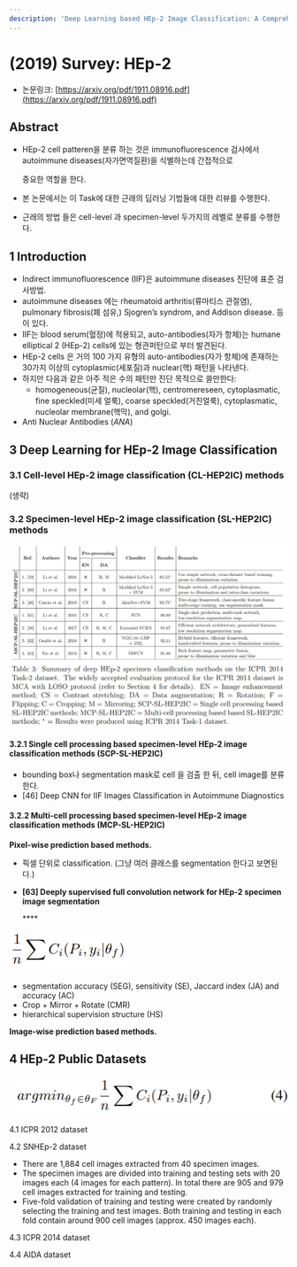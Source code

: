 ```yaml
---
description: 'Deep Learning based HEp-2 Image Classification: A Comprehensive Review'
---
```


# \(2019\) Survey: HEp-2

* 논문링크: [https://arxiv.org/pdf/1911.08916.pdf](https://arxiv.org/pdf/1911.08916.pdf)



## Abstract

* HEp-2 cell patteren을 분류 하는 것은 immunofluorescence 검사에서 autoimmune diseases\(자가면역질환\)을 식별하는데 간접적으로

  중요한 역할을 한다.

* 본 논문에서는 이 Task에 대한 근래의 딥러닝 기법들에 대한 리뷰를 수행한다.
* 근래의 방법 들은 cell-level 과 specimen-level 두가지의 레벨로 분류를 수행한다.



## 1 Introduction

* Indirect immunofluorescence \(IIF\)은 autoimmune diseases 진단에 표준 검사방법.
* autoimmune diseases 에는 rheumatoid arthritis\(류마티스 관절염\), pulmonary fibrosis\(폐 섬유,\) Sjogren’s syndrom, and Addison disease. 등이 있다.
* IIF는 blood serum\(혈정\)에 적용되고, auto-antibodies\(자가 항체\)는 humane elliptical 2 \(HEp-2\) cells에 있는 형관퍼턴으로 부터 발견된다.
* HEp-2 cells 은 거의 100 가지 유형의 auto-antibodies\(자가 항체\)에 존재하는 30가지 이상의  cytoplasmic\(세포질\)과 nuclear\(핵\) 패턴을 나타낸다. 
* 하지만 다음과 같은 아주 적은 수의 패턴만 진단 목적으로 쓸만한다:
  * homogeneous\(균질\), nucleolar\(핵\), centromereseen, cytoplasmatic, fine speckled\(미세 얼룩\), coarse speckled\(거친얼룩\), cytoplasmatic, nucleolar membrane\(핵막\), and golgi.
*  Anti Nuclear Antibodies \(_ANA_\)

## 3 Deep Learning for HEp-2 Image Classification

### 3.1 Cell-level HEp-2 image classification \(CL-HEP2IC\) methods

\(생략\)

### 3.2 Specimen-level HEp-2 image classification \(SL-HEP2IC\) methods

![](../.gitbook/assets/image%20%28113%29.png)



#### 3.2.1 Single cell processing based specimen-level HEp-2 image classification methods \(SCP-SL-HEP2IC\)

* bounding box나 segmentation mask로 cell 을 검출 한 뒤, cell image를 분류한다.
* \[46\] Deep CNN for IIF Images Classification in Autoimmune Diagnostics

#### 3.2.2 Multi-cell processing based specimen-level HEp-2 image classification methods \(MCP-SL-HEP2IC\)

**Pixel-wise prediction based methods.**

* 픽셀 단위로 classification. \(그냥 여러 클래스를 segmentation 한다고 보면된다.\)
* **\[63\] Deeply supervised full convolution network for HEp-2 specimen image segmentation**

  \*\*\*\*

![Results of \[63\]](../.gitbook/assets/image%20%2887%29.png)

* segmentation accuracy \(SEG\), sensitivity \(SE\), Jaccard index \(JA\) and accuracy \(AC\)
* Crop + Mirror + Rotate \(CMR\)
* hierarchical supervision structure \(HS\)



**Image-wise prediction based methods.**





## 4 HEp-2 Public Datasets

![](../.gitbook/assets/image%20%2884%29.png)

4.1 ICPR 2012 dataset



4.2 SNHEp-2 dataset

* There are 1,884 cell images extracted from 40 specimen images. 
* The specimen images are divided into training and testing sets with 20 images each \(4 images for each pattern\). In total there are 905 and 979 cell images extracted for training and testing. 
* Five-fold validation of training and testing were created by randomly selecting the training and test images. Both training and testing in each fold contain around 900 cell images \(approx. 450 images each\).

4.3 ICPR 2014 dataset



4.4 AIDA dataset



